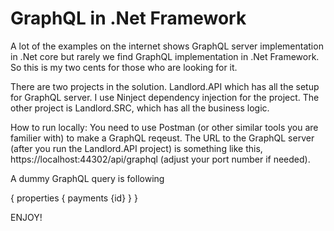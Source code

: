 # GraphQL in .Net Framework
A lot of the examples on the internet shows GraphQL server implementation in .Net core but rarely we find GraphQL implementation in .Net Framework. So this is my two cents for those who are looking for it.

There are two projects in the solution. Landlord.API which has all the setup for GraphQL server. I use Ninject dependency injection for the project. The other project is Landlord.SRC, which has all the business logic.

How to run locally: You need to use Postman (or other similar tools you are familier with) to make a GraphQL reqeust. The URL to the GraphQL server (after you run the Landlord.API project) is something like this, https://localhost:44302/api/graphql (adjust your port number if needed).

A dummy GraphQL query is following 

{
  properties { payments {id} }
}



ENJOY!
